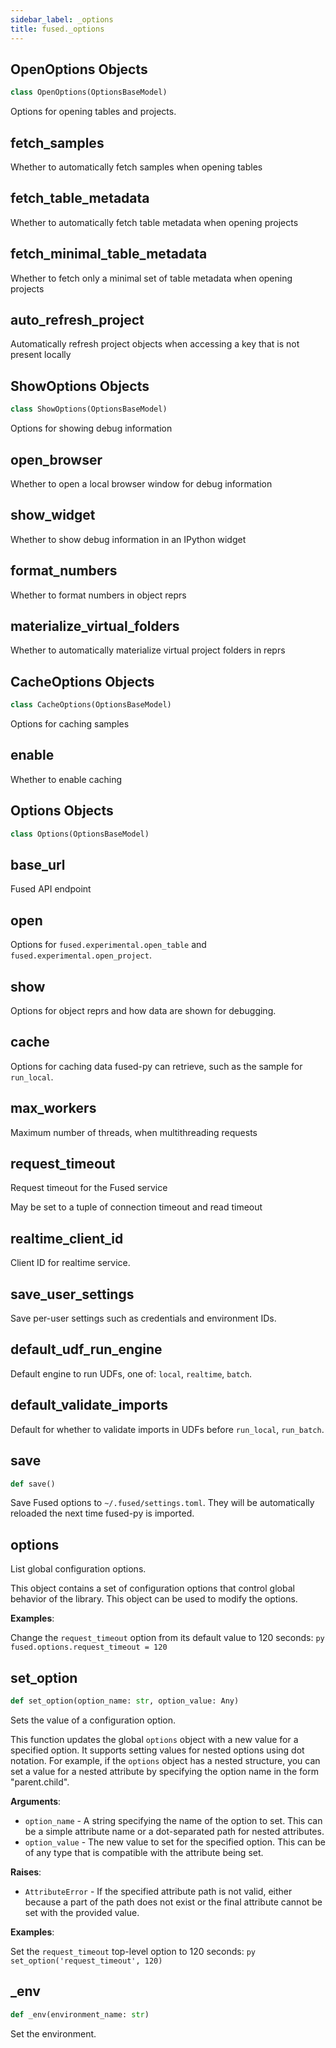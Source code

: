 ```yaml
---
sidebar_label: _options
title: fused._options
---
```


## OpenOptions Objects

```python
class OpenOptions(OptionsBaseModel)
```

Options for opening tables and projects.

## fetch\_samples

Whether to automatically fetch samples when opening tables

## fetch\_table\_metadata

Whether to automatically fetch table metadata when opening projects

## fetch\_minimal\_table\_metadata

Whether to fetch only a minimal set of table metadata when opening projects

## auto\_refresh\_project

Automatically refresh project objects when accessing a key that is not present locally

## ShowOptions Objects

```python
class ShowOptions(OptionsBaseModel)
```

Options for showing debug information

## open\_browser

Whether to open a local browser window for debug information

## show\_widget

Whether to show debug information in an IPython widget

## format\_numbers

Whether to format numbers in object reprs

## materialize\_virtual\_folders

Whether to automatically materialize virtual project folders in reprs

## CacheOptions Objects

```python
class CacheOptions(OptionsBaseModel)
```

Options for caching samples

## enable

Whether to enable caching

## Options Objects

```python
class Options(OptionsBaseModel)
```

## base\_url

Fused API endpoint

## open

Options for `fused.experimental.open_table` and `fused.experimental.open_project`.

## show

Options for object reprs and how data are shown for debugging.

## cache

Options for caching data fused-py can retrieve, such as
the sample for `run_local`.

## max\_workers

Maximum number of threads, when multithreading requests

## request\_timeout

Request timeout for the Fused service

May be set to a tuple of connection timeout and read timeout

## realtime\_client\_id

Client ID for realtime service.

## save\_user\_settings

Save per-user settings such as credentials and environment IDs.

## default\_udf\_run\_engine

Default engine to run UDFs, one of: `local`, `realtime`, `batch`.

## default\_validate\_imports

Default for whether to validate imports in UDFs before `run_local`,
`run_batch`.

## save

```python
def save()
```

Save Fused options to `~/.fused/settings.toml`. They will be automatically
reloaded the next time fused-py is imported.

## options

List global configuration options.

This object contains a set of configuration options that control global behavior of the library. This object can be used to modify the options.

**Examples**:

  Change the `request_timeout` option from its default value to 120 seconds:
    ```py
    fused.options.request_timeout = 120
    ```

## set\_option

```python
def set_option(option_name: str, option_value: Any)
```

Sets the value of a configuration option.

This function updates the global `options` object with a new value for a specified option.
It supports setting values for nested options using dot notation. For example, if the
`options` object has a nested structure, you can set a value for a nested attribute
by specifying the option name in the form "parent.child".

**Arguments**:

- `option_name` - A string specifying the name of the option to set. This can be a simple
  attribute name or a dot-separated path for nested attributes.
- `option_value` - The new value to set for the specified option. This can be of any type
  that is compatible with the attribute being set.
  

**Raises**:

- `AttributeError` - If the specified attribute path is not valid, either because a part
  of the path does not exist or the final attribute cannot be set with
  the provided value.
  

**Examples**:

  Set the `request_timeout` top-level option to 120 seconds:
    ```py
    set_option('request_timeout', 120)
    ```

## \_env

```python
def _env(environment_name: str)
```

Set the environment.

